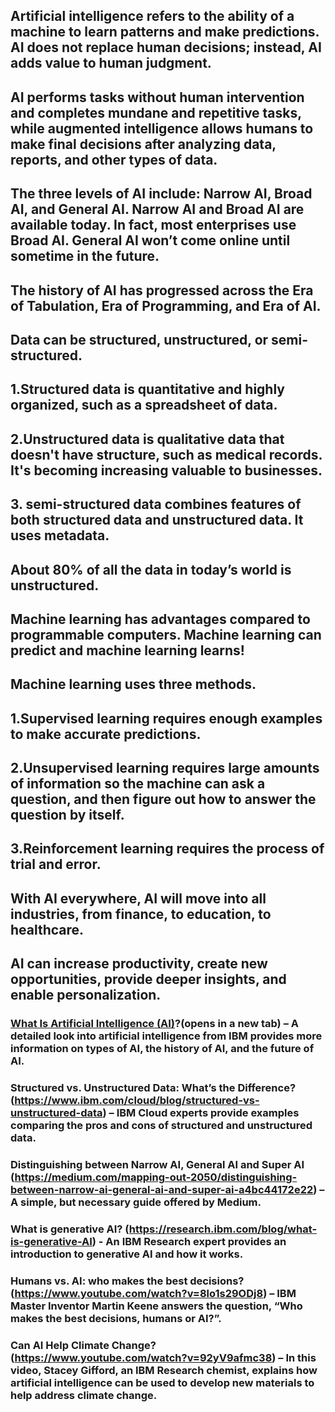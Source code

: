 ## Artificial intelligence refers to the ability of a machine to learn patterns and make predictions. AI does not replace human decisions; instead, AI adds value to human judgment.<br>


## AI performs tasks without human intervention and completes mundane and repetitive tasks, while augmented intelligence allows humans to make final decisions after analyzing data, reports, and other types of data.<br>


## The three levels of AI include: Narrow AI, Broad AI, and General AI. Narrow AI and Broad AI are available today. In fact, most enterprises use Broad AI. General AI won’t come online until sometime in the future.<br>


## The history of AI has progressed across the Era of Tabulation, Era of Programming, and Era of AI.<br>


## Data can be structured, unstructured, or semi-structured. <br>

## 1.Structured data is quantitative and highly organized, such as a spreadsheet of data. <br>
## 2.Unstructured data is qualitative data that doesn't have structure, such as medical records. It's becoming increasing valuable to businesses. <br>
## 3. semi-structured data combines features of both structured data and unstructured data. It uses metadata.<br>

## About 80% of all the data in today’s world is unstructured.<br>



## Machine learning has advantages compared to programmable computers. Machine learning can predict and machine learning learns!<br>


## Machine learning uses three methods.<br>

## 1.Supervised learning requires enough examples to make accurate predictions.<br>
## 2.Unsupervised learning requires large amounts of information so the machine can ask a question, and then figure out how to answer the question by itself.<br>
## 3.Reinforcement learning requires the process of trial and error.<br>

## With AI everywhere, AI will move into all industries, from finance, to education, to healthcare.<br>

## AI can increase productivity, create new opportunities, provide deeper insights, and enable personalization.<br>
### [What Is Artificial Intelligence (AI)](https://www.ibm.com/cloud/learn/what-is-artificial-intelligence)?(opens in a new tab) – A detailed look into artificial intelligence from IBM provides more information on types of AI, the history of AI, and the future of AI.<br>
### Structured vs. Unstructured Data: What’s the Difference?(https://www.ibm.com/cloud/blog/structured-vs-unstructured-data) – IBM Cloud experts provide examples comparing the pros and cons of structured and unstructured data.<br>
### Distinguishing between Narrow AI, General AI and Super AI (https://medium.com/mapping-out-2050/distinguishing-between-narrow-ai-general-ai-and-super-ai-a4bc44172e22) – A simple, but necessary guide offered by Medium.<br>
### What is generative AI? (https://research.ibm.com/blog/what-is-generative-AI) - An IBM Research expert provides an introduction to generative AI and how it works.<br>
### Humans vs. AI: who makes the best decisions? (https://www.youtube.com/watch?v=8lo1s29ODj8) – IBM Master Inventor Martin Keene answers the question, “Who makes the best decisions, humans or AI?”.<br>
### Can AI Help Climate Change? (https://www.youtube.com/watch?v=92yV9afmc38) – In this video, Stacey Gifford, an IBM Research chemist, explains how artificial intelligence can be used to develop new materials to help address climate change.<br>

